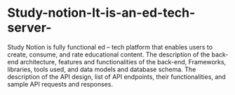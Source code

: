 ﻿# Study-notion-It-is-an-ed-tech-server-
	
Study Notion is fully functional ed – tech platform that enables users to create, consume, and rate educational content. 
The description of the back-end architecture, features and functionalities of the back-end, Frameworks, libraries, tools used, and data models and database schema.
The description of the API design, list of API endpoints, their functionalities, and sample API requests and responses.


